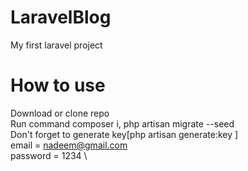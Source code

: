 # LaravelBlog
My first laravel project  

# How to use
Download or clone repo \
Run command composer i, php artisan migrate --seed \
Don't forget to generate key[php artisan generate:key ]  
email = nadeem@gmail.com \
password = 1234 \


